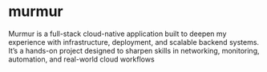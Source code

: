 # murmur
Murmur is a full-stack cloud-native application built to deepen my experience with infrastructure, deployment, and scalable backend systems. It’s a hands-on project designed to sharpen skills in networking, monitoring, automation, and real-world cloud workflows
